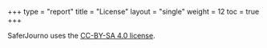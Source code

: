+++
type = "report"
title = "License"
layout = "single"
weight = 12
toc = true
+++

SaferJourno uses the [CC-BY-SA 4.0 license](https://creativecommons.org/licenses/by-sa/4.0/).
